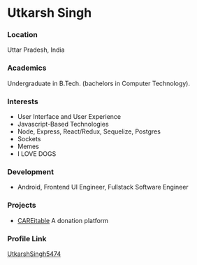 # Utkarsh Singh

### Location

Uttar Pradesh, India

### Academics

Undergraduate in B.Tech. (bachelors in Computer Technology).

### Interests

- User Interface and User Experience
- Javascript-Based Technologies
- Node, Express, React/Redux, Sequelize, Postgres
- Sockets
- Memes
- I LOVE DOGS

### Development

- Android, Frontend UI Engineer, Fullstack Software Engineer

### Projects

- [CAREitable](https://github.com/UtkarshSingh5474/CAREitable) A donation platform


### Profile Link

[UtkarshSingh5474](https://github.com/utkarshsingh5474)
